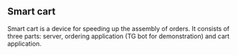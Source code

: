 ## Smart cart
Smart cart is a device for speeding up the assembly of orders. It consists of three parts: server, ordering application (TG bot for demonstration) and cart application.
